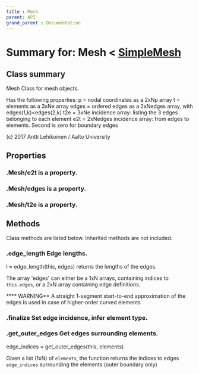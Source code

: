 ```yaml
---
title : Mesh
parent: API
grand_parent : Documentation
---
```

# Summary for: **Mesh**  < [SimpleMesh](SimpleMesh.html)

## Class summary

Mesh Class for mesh objects.

Has the following properties:
p = nodal coordinates as a 2xNp array
t = elements as a 3xNe array
edges = ordered edges as a 2xNedges array, with edges(1,k)<edges(2,k)
t2e = 3xNe incidence array: listing the 3 edges belonging to each element
e2t = 2xNedges incidence array: from edges to elements. Second is zero for boundary edges

(c) 2017 Antti Lehikoinen / Aalto University

## Properties

### .Mesh/**e2t** is a property.

### .Mesh/**edges** is a property.

### .Mesh/**t2e** is a property.


## Methods

Class methods are listed below. Inherited methods are not included.

### .**edge_length** Edge lengths.

l = edge_length(this, edges) returns the lengths of the edges.

The array 'edges' can either be a 1xN arrays, containing indices to
`this.edges`, or a 2xN array containing edge definitions.

**** WARNING** A straight 1-segment start-to-end approximation of the edges
is used in case of higher-order curved elements

### .**finalize** Set edge incidence, infer element type.

### .**get_outer_edges** Get edges surrounding elements.

edge_indices = get_outer_edges(this, elements)

Given a list (1xN) of `elements`, the function returns the indices to
edges `edge_indices` surrounding the elements (outer boundary only)



